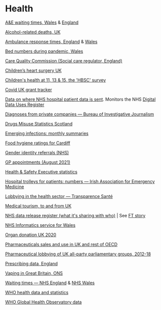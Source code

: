 # Health

[A&E waiting times, Wales](https://statswales.gov.wales/Catalogue/Health-and-Social-Care/NHS-Hospital-Waiting-Times/emergency-department) & [England](https://www.england.nhs.uk/statistics/statistical-work-areas/ae-waiting-times-and-activity/)

[Alcohol-related deaths, UK](https://www.ons.gov.uk/peoplepopulationandcommunity/healthandsocialcare/causesofdeath/bulletins/alcoholrelateddeathsintheunitedkingdom/registeredin2020/relateddata)

[Ambulance response times, England](https://www.england.nhs.uk/statistics/statistical-work-areas/ambulance-quality-indicators/) & [Wales](https://statswales.gov.wales/Catalogue/Health-and-Social-Care/NHS-Performance/Ambulance-Services)

[Bed numbers during pandemic, Wales](https://statswales.gov.wales/Catalogue/Health-and-Social-Care/NHS-Hospital-Activity/nhs-activity-and-capacity-during-the-coronavirus-pandemic/nhsbed-by-date-use)

[Care Quality Commission (Social care regulator, England)](https://www.cqc.org.uk)

[Children’s heart surgery UK](https://childrensheartsurgery.info/)

[Children's health at 11, 13 & 15, the 'HBSC' survey](http://www.hbsc.org/)

[Covid UK grant tracker](https://covidtracker.threesixtygiving.org/)

[Data on where NHS hospital patient data is sent](https://theysolditanyway.com/). Monitors the NHS [Digital Data Uses Register](https://digital.nhs.uk/services/data-access-request-service-dars/data-uses-register)

[Diagnoses from private companies — Bureau of Investigative Journalism](https://docs.google.com/spreadsheets/d/1JH5yfqJk-T5d6KG6hISm5VkM67xXY-1DBVZkRewA7lU/edit#gid=878013472)

[Drugs Misuse Statistics Scotland](https://data.gov.uk/dataset/c9722747-175e-49e8-b0b9-f89b7255fca5/drugs-misuse-statistics-scotland)

[Emerging infections: monthly summaries](https://www.gov.uk/government/publications/emerging-infections-monthly-summaries)

[Food hygiene ratings for Cardiff](https://ratings.food.gov.uk/enhanced-search/en-GB/%5E/cardiff/Relevance/0/%5E/%5E/0/1/10)

[Gender identity referrals (NHS)](https://gids.nhs.uk/about-us/number-of-referrals/)

[GP appointments (August 2021)](https://digital.nhs.uk/data-and-information/publications/statistical/appointments-in-general-practice/august-2021)

[Health & Safety Executive statistics](https://www.hse.gov.uk/statistics/a-z.htm)

[Hospital trolleys for patients: numbers — Irish Association for Emergency Medicine](http://www.iaem.ie/public/trolley-watch/)

[Lobbying in the health sector — Transparence Santé](https://www.eurosfordocs.fr/explore/)

[Medical tourism, to and from UK](https://www.ons.gov.uk/aboutus/transparencyandgovernance/freedomofinformationfoi/medicaltourismin2019andtotalvisitstoandfromtheuk2015to2019)

[NHS data release register (what it's sharing with who)](https://digital.nhs.uk/services/data-access-request-service-dars/register-of-approved-data-releases) | See [FT story](https://www.ft.com/content/6f9f6f1f-e2d1-4646-b5ec-7d704e45149e)

[NHS Informatics service for Wales](https://nwis.nhs.wales)

[Organ donation UK 2020](https://www.organdonation.nhs.uk/helping-you-to-decide/about-organ-donation/statistics-about-organ-donation/transplant-activity-report/)

[Pharmaceuticals sales and use in UK and rest of OECD](https://www.oecd-ilibrary.org/social-issues-migration-health/data/oecd-health-statistics/oecd-health-data-pharmaceutical-market_data-00545-en)

[Pharmaceutical lobbying of UK all-party parliamentary groups, 2012-18](https://researchdata.bath.ac.uk/943/)

[Prescribing data, England](https://openprescribing.net/)

[Vaping in Great Britain, ONS](https://www.ons.gov.uk/peoplepopulationandcommunity/healthandsocialcare/drugusealcoholandsmoking/datasets/ecigaretteuseingreatbritain)

[Waiting times — NHS England](https://www.england.nhs.uk/statistics/statistical-work-areas/rtt-waiting-times/) & [NHS Wales](https://www.wales.nhs.uk/nhswalesaboutus/nhswaitingtimes)

[WHO health data and statistics](https://www.who.int/healthinfo/statistics/en/)

[WHO Global Health Observatory data](http://apps.who.int/gho/data/node.home)
